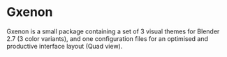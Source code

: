# Gxenon
Gxenon is a small package containing a set of 3 visual themes for Blender 2.7 (3 color variants), and one configuration files for an optimised and productive interface layout (Quad view).
